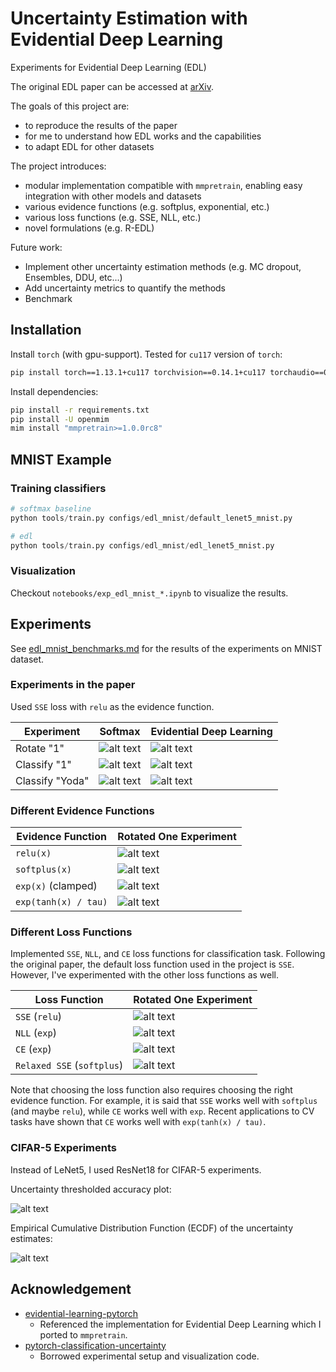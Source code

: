 # Uncertainty Estimation with Evidential Deep Learning

Experiments for Evidential Deep Learning (EDL)

The original EDL paper can be accessed at [arXiv](http://arxiv.org/abs/1806.01768).

The goals of this project are:
- to reproduce the results of the paper
- for me to understand how EDL works and the capabilities
- to adapt EDL for other datasets

The project introduces:
- modular implementation compatible with `mmpretrain`, enabling easy integration with other models and datasets
- various evidence functions (e.g. softplus, exponential, etc.)
- various loss functions (e.g. SSE, NLL, etc.)
- novel formulations (e.g. R-EDL)

Future work:
- Implement other uncertainty estimation methods (e.g. MC dropout, Ensembles, DDU, etc...)
- Add uncertainty metrics to quantify the methods
- Benchmark

## Installation

Install `torch` (with gpu-support).
Tested for `cu117` version of `torch`:
```bash
pip install torch==1.13.1+cu117 torchvision==0.14.1+cu117 torchaudio==0.13.1 --extra-index-url https://download.pytorch.org/whl/cu117
```

Install dependencies:
```bash
pip install -r requirements.txt
pip install -U openmim
mim install "mmpretrain>=1.0.0rc8"
```

## MNIST Example

### Training classifiers

```python
# softmax baseline
python tools/train.py configs/edl_mnist/default_lenet5_mnist.py

# edl
python tools/train.py configs/edl_mnist/edl_lenet5_mnist.py
```

### Visualization

Checkout `notebooks/exp_edl_mnist_*.ipynb` to visualize the results.


## Experiments

See [edl_mnist_benchmarks.md](.readme/edl_mnist_benchmarks.md) for the results of the experiments on MNIST dataset.

### Experiments in the paper

Used `SSE` loss with `relu` as the evidence function.

| Experiment | Softmax  | Evidential Deep Learning |
| ---------- | -------- | -------- |
| Rotate "1" | ![alt text](assets/rotate_1_deterministic.png) | ![alt text](assets/rotate_1_edl-sse-relu.png) |
| Classify "1" | ![alt text](assets/classify_1_deterministic.png) | ![alt text](assets/classify_1_edl-sse-relu.png) |
| Classify "Yoda" | ![alt text](assets/classify_yoda_deterministic.png) | ![alt text](assets/classify_yoda_edl-sse-relu.png) |


### Different Evidence Functions

| Evidence Function | Rotated One Experiment |
| ----------------- | ---------------------- |
| `relu(x)`         | ![alt text](assets/rotate_1_edl-sse-relu.png) |
| `softplus(x)`     | ![alt text](assets/rotate_1_edl-sse-softplus.png) |
| `exp(x)` (clamped) | ![alt text](assets/rotate_1_edl-sse-exp.png) |
| `exp(tanh(x) / tau)` | ![alt text](assets/rotate_1_edl-sse-etanh.png) |

### Different Loss Functions

Implemented `SSE`, `NLL`, and `CE` loss functions for classification task.
Following the original paper, the default loss function used in the project is `SSE`.
However, I've experimented with the other loss functions as well.

| Loss Function | Rotated One Experiment |
| ---------- | -------- |
| `SSE` (`relu`) | ![alt text](assets/rotate_1_edl-sse-relu.png) |
| `NLL` (`exp`) | ![alt text](assets/rotate_1_edl-nll-exp.png) |
| `CE` (`exp`) | ![alt text](assets/rotate_1_edl-ce-exp.png) |
| `Relaxed SSE` (`softplus`) | ![alt text](assets/rotate_1_redl-sse-softplus.png) |

Note that choosing the loss function also requires choosing the right evidence function.
For example, it is said that `SSE` works well with `softplus` (and maybe `relu`), while `CE` works well with `exp`.
Recent applications to CV tasks have shown that `CE` works well with `exp(tanh(x) / tau)`.


### CIFAR-5 Experiments

Instead of LeNet5, I used ResNet18 for CIFAR-5 experiments.

Uncertainty thresholded accuracy plot:

![alt text](assets/uncertainty_accuracy_plot.png)

Empirical Cumulative Distribution Function (ECDF) of the uncertainty estimates:

![alt text](assets/ecdf.png)

## Acknowledgement

- [evidential-learning-pytorch](https://github.com/teddykoker/evidential-learning-pytorch)
  - Referenced the implementation for Evidential Deep Learning which I ported to `mmpretrain`.
- [pytorch-classification-uncertainty](https://github.com/dougbrion/pytorch-classification-uncertainty)
  - Borrowed experimental setup and visualization code.
